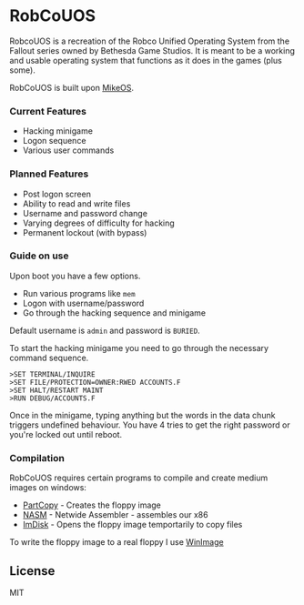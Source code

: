 # RobCoUOS

RobcoUOS is a recreation of the Robco Unified Operating System from the Fallout series owned by Bethesda Game Studios.
It is meant to be a working and usable operating system that functions as it does in the games (plus some).

RobCoUOS is built upon [MikeOS].

### Current Features

 - Hacking minigame
 - Logon sequence
 - Various user commands

### Planned Features

 - Post logon screen
 - Ability to read and write files
 - Username and password change
 - Varying degrees of difficulty for hacking
 - Permanent lockout (with bypass)
 
### Guide on use

Upon boot you have a few options. 
 - Run various programs like `mem`
 - Logon with username/password
 - Go through the hacking sequence and minigame
 
Default username is `admin` and password is `BURIED`.

To start the hacking minigame you need to go through the necessary command sequence.
```
>SET TERMINAL/INQUIRE
>SET FILE/PROTECTION=OWNER:RWED ACCOUNTS.F
>SET HALT/RESTART MAINT
>RUN DEBUG/ACCOUNTS.F
```
Once in the minigame, typing anything but the words in the data chunk triggers undefined behaviour.
You have 4 tries to get the right password or you're locked out until reboot.
 
### Compilation

RobCoUOS requires certain programs to compile and create medium images on windows:

* [PartCopy] - Creates the floppy image
* [NASM] - Netwide Assembler - assembles our x86
* [ImDisk] - Opens the floppy image temportarily to copy files

To write the floppy image to a real floppy I use [WinImage]

License
----

MIT

   [Winimage]: <http://www.winimage.com/download.htm>
   [ImDisk]: <https://sourceforge.net/projects/imdisk-toolkit/>
   [NASM]: <http://www.nasm.us/>
   [PartCopy]: <http://www.virtualobjectives.com.au/utilitiesprogs/partcopy.htm>
   [MikeOS]: <http://mikeos.sourceforge.net/>